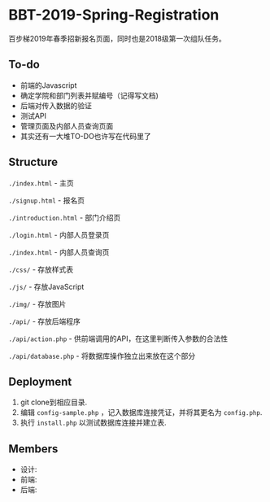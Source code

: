 # BBT-2019-Spring-Registration
百步梯2019年春季招新报名页面，同时也是2018级第一次组队任务。

## To-do
* 前端的Javascript
* 确定学院和部门列表并赋编号（记得写文档)
* 后端对传入数据的验证
* 测试API
* 管理页面及内部人员查询页面
* 其实还有一大堆TO-DO也许写在代码里了

## Structure
`./index.html` - 主页

`./signup.html` - 报名页

`./introduction.html` - 部门介绍页

`./login.html` - 内部人员登录页

`./index.html` - 内部人员查询页 

`./css/` - 存放样式表

`./js/` - 存放JavaScript

`./img/` - 存放图片

`./api/` - 存放后端程序

`./api/action.php` - 供前端调用的API，在这里判断传入参数的合法性

`./api/database.php` - 将数据库操作独立出来放在这个部分

## Deployment
1. git clone到相应目录.
2. 编辑 `config-sample.php` ，记入数据库连接凭证，并将其更名为 `config.php`.
3. 执行 `install.php` 以测试数据库连接并建立表.

## Members
* 设计:
* 前端:
* 后端:

